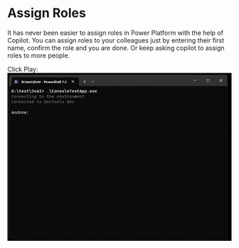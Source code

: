 # Assign Roles

It has never been easier to assign roles in Power Platform with the help of Copilot. You can assign roles to your colleagues just by entering their first name, confirm the role and you are done. Or keep asking copilot to assign roles to more people.

Click Play:
![Send Email](assets/images/AssignRole.gif)
